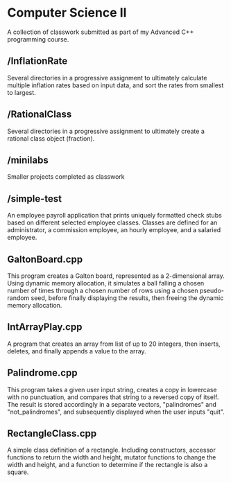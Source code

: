 # Computer Science II

A collection of classwork submitted as part of my Advanced C++ programming course.

## /InflationRate
  Several directories in a progressive assignment to ultimately calculate multiple inflation rates based on input data, and sort the rates from smallest to largest.

## /RationalClass
  Several directories in a progressive assignment to ultimately create a rational class object (fraction). 
  
## /minilabs
  Smaller projects completed as classwork

## /simple-test
  An employee payroll application that prints uniquely formatted check stubs based on different selected employee classes. Classes are defined for an administrator, a commission employee, an hourly employee, and a salaried employee.

## GaltonBoard.cpp
  This program creates a Galton board, represented as a 2-dimensional array. 
  Using dynamic memory allocation, it simulates a ball falling a chosen number of times through a chosen number of rows using a chosen pseudo-random seed, before finally displaying the results, then freeing the dynamic memory allocation.
  
## IntArrayPlay.cpp
  A program that creates an array from list of up to 20 integers, then inserts, deletes, and finally appends a value to the array.

## Palindrome.cpp
  This program takes a given user input string, creates a copy in lowercase with no punctuation, and compares that string to a reversed copy of itself. The result is stored accordingly in a separate vectors, "palindromes" and "not_palindromes", and subsequently displayed when the user inputs "quit".
  
## RectangleClass.cpp
  A simple class definition of a rectangle. Including constructors, accessor functions to return the width and height, mutator functions to change the width and height, and a function to determine if the rectangle is also a square.
